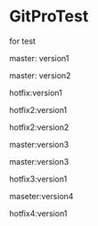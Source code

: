 # GitProTest
for test

master: version1

master: version2

hotfix:version1

hotfix2:version1

hotfix2:version2

master:version3

master:version3

hotfix3:version1

maseter:version4

hotfix4:version1